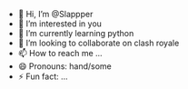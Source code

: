 - 👋 Hi, I’m @Slappper
- 👀 I’m interested in you
- 🌱 I’m currently learning python
- 💞️ I’m looking to collaborate on clash royale
- 📫 How to reach me ...
- 😄 Pronouns: hand/some
- ⚡ Fun fact: ...

<!---
Slappper/Slappper is a ✨ special ✨ repository because its `README.md` (this file) appears on your GitHub profile.
You can click the Preview link to take a look at your changes.
--->
